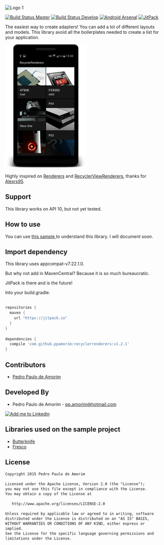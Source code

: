 ![Logo 1][1]

[![Build Status Master](https://travis-ci.org/ppamorim/RecyclerRenderers.svg?branch=master)](https://travis-ci.org/ppamorim/RecyclerRenderers)
[![Build Status Develop](https://travis-ci.org/ppamorim/RecyclerRenderers.svg?branch=develop)](https://travis-ci.org/ppamorim/RecyclerRenderers)
[![Android Arsenal](https://img.shields.io/badge/Android%20Arsenal-RecyclerRenderers-brightgreen.svg?style=flat)](http://android-arsenal.com/details/1/1727)
[![JitPack](https://img.shields.io/github/release/ppamorim/recyclerrenderers.svg?label=JitPack%20Maven)](https://jitpack.io/#ppamorim/recyclerrenderers/v1.2)

The easiest way to create adapters! You can add a lot of different layouts and models. This library avoid all the boilerplates needed to create a list for your application.

![Screen][14]

Highly inspired on [Renderers][10] and [RecyclerViewRenderers][11], thanks for [Alexrs95][12].

Support
-------

This library works on API 10, but not yet tested.

How to use
----------

You can use [this sample ][2] to understand this library. I will document soon.

Import dependency
--------------------------------

This library uses appcompat-v7:22.1.0.

But why not add in MavenCentral?
Because it is so much bureaucratic.

JitPack is there and is the future!

Into your build.gradle:

```groovy

repositories {
  maven {
    url "https://jitpack.io"
  }
}

dependencies {
  compile 'com.github.ppamorim:recyclerrenderers:v1.2.1'
}
```

Contributors
------------

* [Pedro Paulo de Amorim][3]

Developed By
------------

* Pedro Paulo de Amorim - <pp.amorim@hotmail.com>

<a href="https://www.linkedin.com/profile/view?id=185411359">
  <img alt="Add me to Linkedin" src="http://imageshack.us/a/img41/7877/smallld.png" />
</a>

Libraries used on the sample project
------------------------------------

* [Butterknife][5]
* [Fresco][13]

License
-------

    Copyright 2015 Pedro Paulo de Amorim

    Licensed under the Apache License, Version 2.0 (the "License");
    you may not use this file except in compliance with the License.
    You may obtain a copy of the License at

       http://www.apache.org/licenses/LICENSE-2.0

    Unless required by applicable law or agreed to in writing, software
    distributed under the License is distributed on an "AS IS" BASIS,
    WITHOUT WARRANTIES OR CONDITIONS OF ANY KIND, either express or implied.
    See the License for the specific language governing permissions and
    limitations under the License.

[1]: ./art/logo.png
[2]: https://github.com/ppamorim/RecyclerRenderers/tree/master/app/src/main/java/com/github/ppamorim/sample/ui/renderers
[3]: https://github.com/ppamorim/
[5]: https://github.com/JakeWharton/butterknife
[10]: https://github.com/pedrovgs/Renderers
[11]: https://github.com/Alexrs95/RecyclerViewRenderers
[12]: https://github.com/Alexrs95
[13]: https://github.com/facebook/fresco
[14]: ./art/screen.png

